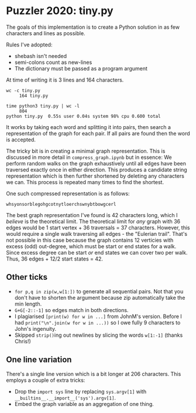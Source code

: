 # Puzzler 2020: tiny.py

The goals of this implementation is to create a Python solution in as few characters and lines as possible.

Rules I've adopted:
 - shebash isn't needed
 - semi-colons count as new-lines
 - The dictionary must be passed as a program argument

At time of writing it is 3 lines and 164 characters.

```shell
wc -c tiny.py
     164 tiny.py
    
time python3 tiny.py | wc -l
     804
python tiny.py  0.55s user 0.04s system 98% cpu 0.600 total
```

It works by taking each word and splitting it into pairs, then search a representation of the graph for each pair. If all pairs are found then the word is accepted.

The tricky bit is in creating a minimal graph representation. This is discussed in more detail in `compress_graph.ipynb` but in essence: We perform random walks on the graph exhaustively until all edges have been traversed exactly once in either direction. This produces a candidate string representation which is then further shortened by deleting any characters we can. This process is repeated many times to find the shortest.

One such compressed representation is as follows:

```
whsyonsorblegohgcotnytloerchswnybtbowgcerl
```

The best graph representation I've found is 42 characters long, which I _believe_ is the theoretical limit. The theoretical limit for _any_ graph with 36 edges would be 1 start vertex + 36 traversals = 37 characters. However, this would require a single walk traversing all edges - the "Eulerian trail". That's not possible in this case because the graph contains 12 verticies with excess (odd) out-degree, which must be start or end states for a walk. Since excess degree can be start _or_ end states we can cover two per walk. Thus, 36 edges + 12/2 start states  = 42.

## Other ticks

 - `for p,q in zip(w,w[1:])` to generate all sequential pairs. Not that you don't have to shorten the argument because zip automatically take the min length.
 - `G+G[-2::-1]` so edges match in both directions.
 - I plagiarised `[print(w) for w in ...]` from JohnM's version. Before I had `print("\n".join(w for w in ...))` so I owe fully 9 characters to John's ingenuity.
 - Skipped `strip()`ing out newlines by slicing the words `w[1:-1]` (thanks Chris!)

## One line variation

There's a single line version which is a bit longer at 206 characters. This employs a couple of extra tricks: 

 - Drop the `import sys` line by replacing `sys.argv[1]` with `__builtins__.__import__('sys').argv[1]`.
 - Embed the graph variable as an aggregation of one thing.


